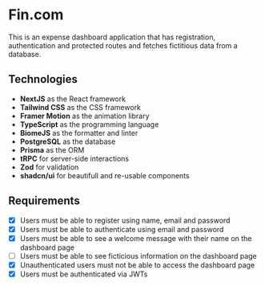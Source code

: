 # Fin.com

This is an expense dashboard application that has registration, authentication and protected routes and fetches fictitious data from a database.

## Technologies

- **NextJS** as the React framework
- **Tailwind CSS** as the CSS framework
- **Framer Motion** as the animation library
- **TypeScript** as the programming language
- **BiomeJS** as the formatter and linter
- **PostgreSQL** as the database
- **Prisma** as the ORM
- **tRPC** for server-side interactions
- **Zod** for validation
- **shadcn/ui** for beautifull and re-usable components

## Requirements

- [x] Users must be able to register using name, email and password
- [x] Users must be able to authenticate using email and password
- [x] Users must be able to see a welcome message with their name on the dashboard page
- [ ] Users must be able to see ficticious information on the dashboard page
- [x] Unauthenticated users must not be able to access the dashboard page
- [x] Users must be authenticated via JWTs
